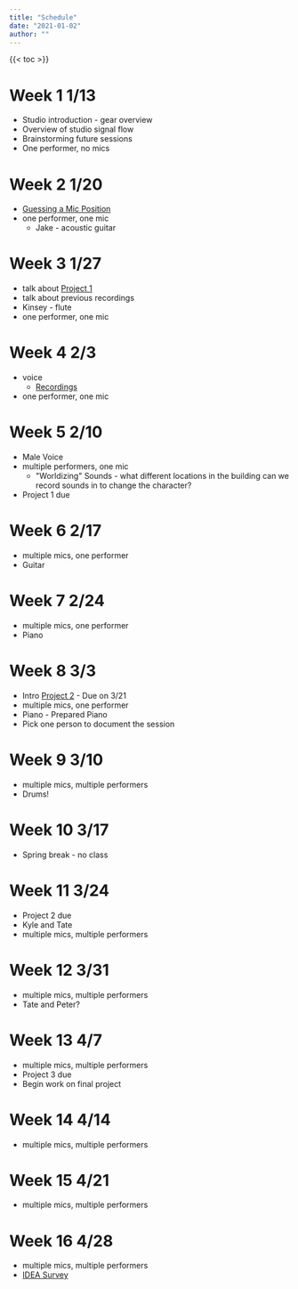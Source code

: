 ```yaml
---
title: "Schedule"
date: "2021-01-02"
author: ""
---
```


{{< toc >}}

# Week 1 1/13

- Studio introduction - gear overview
- Overview of studio signal flow
- Brainstorming future sessions
- One performer, no mics

# Week 2 1/20

- [Guessing a Mic Position](../posts/week-2)
- one performer, one mic
  - Jake - acoustic guitar

# Week 3 1/27

- talk about [Project 1](../projects/#project-1)
- talk about previous recordings
- Kinsey - flute
- one performer, one mic

# Week 4 2/3

- voice
  - [Recordings](https://dakotastateuniversity-my.sharepoint.com/:f:/g/personal/tate_carson_dsu_edu/EpR8FoqOH9hFq3r1CkEnugkBNcLYun5X-awTdjuIuhO3gw?e=yUdF8G)
- one performer, one mic

# Week 5 2/10

- Male Voice
- multiple performers, one mic
  - "Worldizing" Sounds - what different locations in the building can we record sounds in to change the character?
- Project 1 due

# Week 6 2/17

- multiple mics, one performer
- Guitar

# Week 7 2/24

- multiple mics, one performer
- Piano

# Week 8 3/3

- Intro [Project 2](../projects/#project-2) - Due on 3/21
- multiple mics, one performer
- Piano - Prepared Piano
- Pick one person to document the session

# Week 9 3/10

- multiple mics, multiple performers
- Drums!

# Week 10 3/17

- Spring break - no class

# Week 11 3/24

- Project 2 due
- Kyle and Tate
- multiple mics, multiple performers

# Week 12 3/31

- multiple mics, multiple performers
- Tate and Peter?

# Week 13 4/7

- multiple mics, multiple performers
- Project 3 due
- Begin work on final project

# Week 14 4/14

- multiple mics, multiple performers

# Week 15 4/21

- multiple mics, multiple performers

# Week 16 4/28

- multiple mics, multiple performers
- [IDEA Survey](https://sdbor.campuslabs.com/eval-home/direct/0487143)
